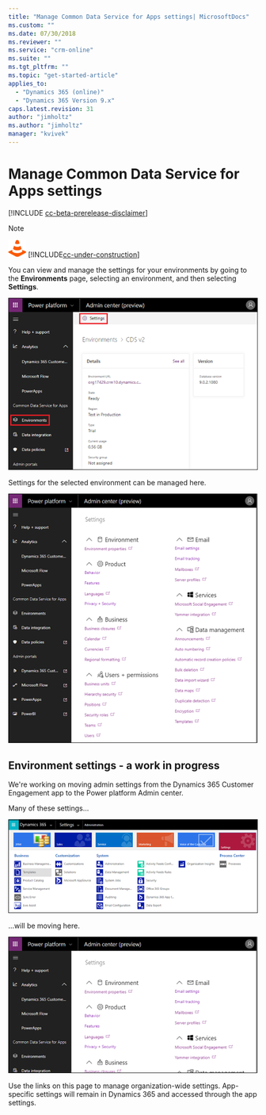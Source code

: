 ```yaml
---
title: "Manage Common Data Service for Apps settings| MicrosoftDocs"
ms.custom: ""
ms.date: 07/30/2018
ms.reviewer: ""
ms.service: "crm-online"
ms.suite: ""
ms.tgt_pltfrm: ""
ms.topic: "get-started-article"
applies_to: 
  - "Dynamics 365 (online)"
  - "Dynamics 365 Version 9.x"
caps.latest.revision: 31
author: "jimholtz"
ms.author: "jimholtz"
manager: "kvivek"
---
```

# Manage Common Data Service for Apps settings

[!INCLUDE [cc-beta-prerelease-disclaimer](../includes/cc-beta-prerelease-disclaimer.md)]

> [!NOTE]
> ![This page is under construction. Check back soon!](media/under_construction.png "Coming soon")  [!INCLUDE[cc-under-construction](../includes/cc-under-construction.md)]

You can view and manage the settings for your environments by going to the **Environments** page, selecting an environment, and then selecting **Settings**.

![Environment details](media/environment-details.png "Environment details")

Settings for the selected environment can be managed here.

![Environment settings](media/environment-settings.png)

## Environment settings - a work in progress
We're working on moving admin settings from the Dynamics 365 Customer Engagement app to the Power platform Admin center. 

Many of these settings...

![Dynamics 365 Settings](./media/old-settings.png)

...will be moving here.

![Environment settings](media/environment-settings-mini.png)

Use the links on this page to manage organization-wide settings. App-specific settings will remain in Dynamics 365 and accessed through the app settings. 

